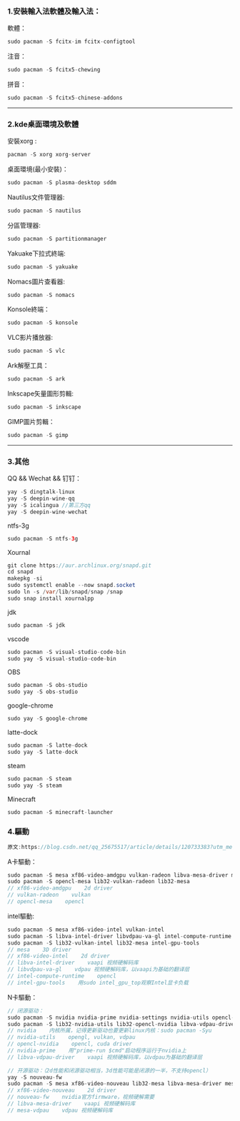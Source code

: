 ### 1.安裝輸入法軟體及輸入法：  
軟體：
```java
sudo pacman -S fcitx-im fcitx-configtool
```
注音：
```java
sudo pacman -S fcitx5-chewing
```
拼音：
```java
sudo pacman -S fcitx5-chinese-addons
```
<hr>

### 2.kde桌面環境及軟體
安裝xorg :
```java
pacman -S xorg xorg-server
```
桌面環境(最小安裝)：
```java
sudo pacman -S plasma-desktop sddm
```
Nautilus文件管理器:
```java
sudo pacman -S nautilus
```
分區管理器:
```java
sudo pacman -S partitionmanager
```
Yakuake下拉式終端:
```java
sudo pacman -S yakuake
```
Nomacs圖片查看器: 
```java
sudo pacman -S nomacs
```
Konsole終端：
```java
sudo pacman -S konsole
```
VLC影片播放器:
```java
sudo pacman -S vlc
```
Ark解壓工具：
```java
sudo pacman -S ark
```
Inkscape矢量圖形剪輯:
```java
sudo pacman -S inkscape
```
GIMP圖片剪輯：
```java
sudo pacman -S gimp
```

<hr>

### 3.其他
QQ && Wechat && 钉钉：
```java
yay -S dingtalk-linux
yay -S deepin-wine-qq
yay -S icalingua //第三方qq
yay -S deepin-wine-wechat
```
ntfs-3g
```java
sudo pacman -S ntfs-3g
```
Xournal
```java
git clone https://aur.archlinux.org/snapd.git
cd snapd
makepkg -si
sudo systemctl enable --now snapd.socket
sudo ln -s /var/lib/snapd/snap /snap
sudo snap install xournalpp
```

jdk
```java
sudo pacman -S jdk
```
vscode
```java
sudo pacman -S visual-studio-code-bin
sudo yay -S visual-studio-code-bin
```
OBS
```java
sudo pacman -S obs-studio
sudo yay -S obs-studio
```
google-chrome
```java
sudo yay -S google-chrome
```
latte-dock
```java
sudo pacman -S latte-dock
sudo yay -S latte-dock
```
steam
```java
sudo pacman -S steam
sudo yay -S steam
```
Minecraft
```java
sudo pacman -S minecraft-launcher
```
### 4.驅動
```java
原文:https://blog.csdn.net/qq_25675517/article/details/120733383?utm_medium=distribute.pc_aggpage_search_result.none-task-blog-2~aggregatepage~first_rank_ecpm_v1~rank_v31_ecpm-1-120733383.pc_agg_new_rank&utm_term=arch+linux%E5%AE%89%E8%A3%85%E6%98%BE%E5%8D%A1%E9%A9%B1%E5%8A%A8&spm=1000.2123.3001.4430
```
A卡驅動：
```java
sudo pacman -S mesa xf86-video-amdgpu vulkan-radeon libva-mesa-driver mesa-vdpau
sudo pacman -S opencl-mesa lib32-vulkan-radeon lib32-mesa
// xf86-video-amdgpu    2d driver
// vulkan-radeon    vulkan
// opencl-mesa    opencl
```
intel驅動:
```java
sudo pacman -S mesa xf86-video-intel vulkan-intel
sudo pacman -S libva-intel-driver libvdpau-va-gl intel-compute-runtime
sudo pacman -S lib32-vulkan-intel lib32-mesa intel-gpu-tools
// mesa    3D driver
// xf86-video-intel    2d driver
// libva-intel-driver    vaapi 视频硬解码库
// libvdpau-va-gl    vdpau 视频硬解码库，以vaapi为基础的翻译层
// intel-compute-runtime    opencl
// intel-gpu-tools    用sudo intel_gpu_top观察Intel显卡负载
```
N卡驅動：
```java
// 闭源驱动：
sudo pacman -S nvidia nvidia-prime nvidia-settings nvidia-utils opencl-nvidia
sudo pacman -S lib32-nvidia-utils lib32-opencl-nvidia libva-vdpau-driver
// nvidia    内核所属，记得更新驱动也要更新linux内核：sudo pacman -Syu
// nvidia-utils    opengl, vulkan, vdpau
// opencl-nvidia    opencl, cuda driver
// nvidia-prime    用"prime-run $cmd"启动程序运行于nvidia上
// libva-vdpau-driver    vaapi 视频硬解码库，以vdpau为基础的翻译层
 
// 开源驱动：（2d性能和闭源驱动相当，3d性能可能是闭源的一半，不支持opencl）
yay -S nouveau-fw
sudo pacman -S mesa xf86-video-nouveau lib32-mesa libva-mesa-driver mesa-vdpau
// xf86-video-nouveau    2d driver
// nouveau-fw    nvidia官方firmware，视频硬解需要
// libva-mesa-driver    vaapi 视频硬解码库
// mesa-vdpau    vdpau 视频硬解码库
```
